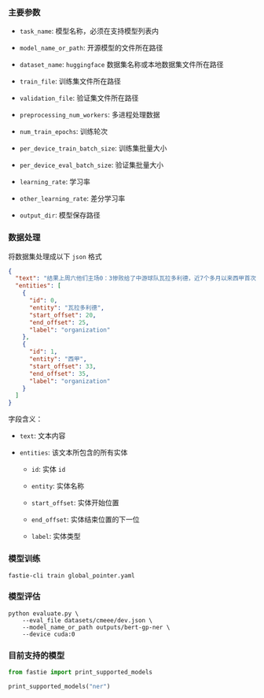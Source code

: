 ### 主要参数

+ `task_name`: 模型名称，必须在支持模型列表内


+ `model_name_or_path`: 开源模型的文件所在路径


+ `dataset_name`: `huggingface` 数据集名称或本地数据集文件所在路径


+ `train_file`: 训练集文件所在路径


+ `validation_file`: 验证集文件所在路径


+ `preprocessing_num_workers`: 多进程处理数据


+ `num_train_epochs`: 训练轮次


+ `per_device_train_batch_size`: 训练集批量大小


+ `per_device_eval_batch_size`: 验证集批量大小


+ `learning_rate`: 学习率


+ `other_learning_rate`: 差分学习率


+ `output_dir`: 模型保存路径



### 数据处理

将数据集处理成以下 `json` 格式

```json
{
  "text": "结果上周六他们主场0：3惨败给了中游球队瓦拉多利德，近7个多月以来西甲首次输球。", 
  "entities": [
    {
      "id": 0, 
      "entity": "瓦拉多利德", 
      "start_offset": 20, 
      "end_offset": 25, 
      "label": "organization"
    }, 
    {
      "id": 1, 
      "entity": "西甲", 
      "start_offset": 33, 
      "end_offset": 35, 
      "label": "organization"
    }
  ]
}
```

字段含义：

+ `text`: 文本内容

+ `entities`: 该文本所包含的所有实体

    + `id`: 实体 `id`

    + `entity`: 实体名称
  
    + `start_offset`: 实体开始位置

    + `end_offset`: 实体结束位置的下一位

    + `label`: 实体类型

### 模型训练

```shell
fastie-cli train global_pointer.yaml
```


### 模型评估

```shell
python evaluate.py \
    --eval_file datasets/cmeee/dev.json \
    --model_name_or_path outputs/bert-gp-ner \
    --device cuda:0
```

### 目前支持的模型

```python
from fastie import print_supported_models

print_supported_models("ner")
```
